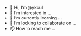 - 👋 Hi, I’m @ykcuI
- 👀 I’m interested in ...
- 🌱 I’m currently learning ...
- 💞️ I’m looking to collaborate on ...
- 📫 How to reach me ...

<!---
ykcuI/ykcuI is a ✨ special ✨ repository because its `README.md` (this file) appears on your GitHub profile.
You can click the Preview link to take a look at your changes.
--->
